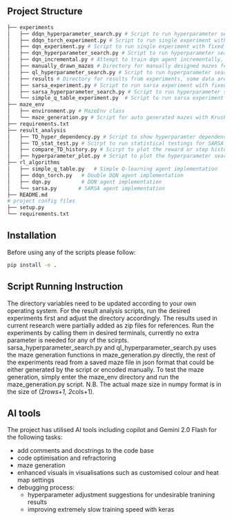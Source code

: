 ## Project Structure
```bash
├── experiments
│   ├── ddqn_hyperparameter_search.py # Script to run hyperparameter search for ddqn agent
│   ├── ddqn_torch_experiment.py # Script to run single experiment with fixed hyperparameters and single maze config with ddqn agent
│   ├── dqn_experiment.py # Script to run single experiment with fixed hyperparameters and single maze config with dqn agent
│   ├── dqn_hyperparameter_search.py # Script to run hyperparameter search for dqn agent
│   ├── dqn_incremental.py # Attempt to train dqn agent incrementally, needs update and tuning
│   ├── manually_drawn_mazes # Directory for manually designed mazes for testing
│   ├── ql_hyperparameter_search.py # Script to run hyperparameter search for q-learning agent
│   ├── results # Directory for results from experiments, some data are attached as zip files for references
│   ├── sarsa_experiment.py # Script to run sarsa experiment with fixed hyperparameters and single maze config with sarsa agent
│   ├── sarsa_hyperparameter_search.py # Script to run hyperparameter search for sarsa agent
│   └── simple_q_table_experiment.py  # Script to run sarsa experiment with fixed hyperparameters and single maze config with q-learning agent
├── maze_env
│   ├── environment.py # MazeEnv class
│   └── maze_generation.py # Script for auto generated mazes with Kruskal's algorithm
├── requirements.txt
├── result_analysis
│   ├── TD_hyper_dependency.py # Script to show hyperparamter dependencies for Q-learning and SARSA agants
│   ├── TD_stat_test.py # Scirpt to run statistical testings for SARSA and Q-learning agents
│   ├── compare_TD_history.py # Scirpt to plot the reward or step history for a particualr complexity for SARSA and Q-learning agents
│   ├── hyperparameter_plot.py # Script to plot the hyperparameter search results
├── rl_algorithms
│   ├── simple_q_table.py   # Simple Q-learning agent implementation
│   ├── ddqn_torch.py   # Double DQN agent implementation
│   ├── dqn.py          # DQN agent implementation
│   └── sarsa.py       # SARSA agent implementation
├── README.md
# project config files
├── setup.py 
└── requirements.txt
```
## Installation

Before using any of the scripts please follow: 
```bash
pip install -e .
```
## Script Running Instruction

The directory variables need to be updated according to your own operating system. For the result analysis scripts, run the desired experiments first and adjust the directory accordingly. The results used in current research were partially added as zip files for references. Run the experiments by calling them in desired terminals, currently no extra parameter is needed for any of the scirpts. sarsa_hyperparameter_search.py and ql_hyperparameter_search.py uses the maze generation functions in maze_generation.py directly, the rest of the experiments read from a saved maze file in json format that could be either generated by the script or encoded manually. To test the maze generation, simply enter the maze_env directory and run the maze_generation.py script. N.B. The actual maze size in numpy format is in the size of (2*rows+1, 2*cols+1).

## AI tools

The project has utilised AI tools including copilot and Gemini 2.0 Flash for the following tasks:
- add comments and docstrings to the code base
- code optimisation and refractoring
- maze generation
- enhanced visuals in visualisations such as customised colour and heat map settings
- debugging process:
    - hyperparameter adjustment suggestions for undesirable tranining results
    - improving extremely slow training speed with keras
